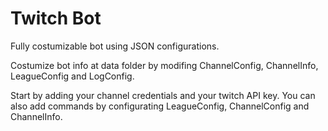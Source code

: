 # Twitch Bot

Fully costumizable bot using JSON configurations.

Costumize bot info at data folder by modifing ChannelConfig, ChannelInfo, LeagueConfig and LogConfig.

Start by adding your channel credentials and your twitch API key. You can also add commands by configurating LeagueConfig, ChannelConfig and ChannelInfo.